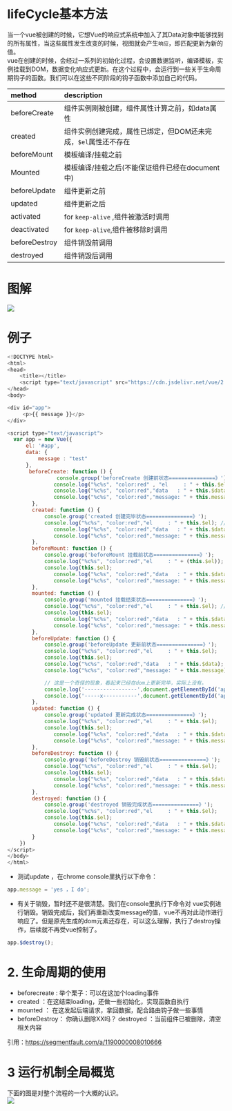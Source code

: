 # lifeCycle基本方法
当一个vue被创建的时候，它想Vue的响应式系统中加入了其Data对象中能够找到的所有属性，当这些属性发生改变的时候，视图就会产生`响应`，即匹配更新为新的值。<br>
vue在创建的时候，会经过一系列的初始化过程，会设置数据监听，编译模板，实例挂载到DOM，数据变化响应式更新。在这个过程中，会运行到一些关于生命周期钩子的函数。我们可以在这些不同阶段的钩子函数中添加自己的代码。

| method | description |
| :--- | :----- |
| beforeCreate | 组件实例刚被创建，组件属性计算之前，如data属性 |
| created | 组件实例创建完成，属性已绑定，但DOM还未完成，`$el`属性还不存在 |
| beforeMount | 模板编译/挂载之前 |
| Mounted | 模板编译/挂载之后(不能保证组件已经在document中) |
| beforeUpdate | 组件更新之前 |
| updated | 组件更新之后 |
| activated | for `keep-alive` ,组件被激活时调用 |
| deactivated | for `keep-alive`,组件被移除时调用 |
| beforeDestroy | 组件销毁前调用 |
| destroyed | 组件销毁后调用 |
# 图解
![](./image/1.png)<br>
# 例子
```javascript
<!DOCTYPE html>
<html>
<head>
    <title></title>
    <script type="text/javascript" src="https://cdn.jsdelivr.net/vue/2.1.3/vue.js"></script>
</head>
<body>

<div id="app">
     <p>{{ message }}</p>
</div>

<script type="text/javascript">
  var app = new Vue({
      el: '#app',
      data: {
          message : "test" 
      },
       beforeCreate: function () {
                console.group('beforeCreate 创建前状态===============》');
               console.log("%c%s", "color:red" , "el     : " + this.$el); //undefined
               console.log("%c%s", "color:red","data   : " + this.$data); //undefined 
               console.log("%c%s", "color:red","message: " + this.message)  
        },
        created: function () {
            console.group('created 创建完毕状态===============》');
            console.log("%c%s", "color:red","el     : " + this.$el); //undefined
               console.log("%c%s", "color:red","data   : " + this.$data); //已被初始化 
               console.log("%c%s", "color:red","message: " + this.message); //已被初始化
        },
        beforeMount: function () {
            console.group('beforeMount 挂载前状态===============》');
            console.log("%c%s", "color:red","el     : " + (this.$el)); //已被初始化
            console.log(this.$el);
               console.log("%c%s", "color:red","data   : " + this.$data); //已被初始化  
               console.log("%c%s", "color:red","message: " + this.message); //已被初始化  
        },
        mounted: function () {
            console.group('mounted 挂载结束状态===============》');
            console.log("%c%s", "color:red","el     : " + this.$el); //已被初始化
            console.log(this.$el);    
               console.log("%c%s", "color:red","data   : " + this.$data); //已被初始化
               console.log("%c%s", "color:red","message: " + this.message); //已被初始化 
        },
        beforeUpdate: function () {
            console.group('beforeUpdate 更新前状态===============》');
            console.log("%c%s", "color:red","el     : " + this.$el);
            console.log(this.$el);   
            console.log("%c%s", "color:red","data   : " + this.$data); 
            console.log("%c%s", "color:red","message: " + this.message); 

            // 这是一个奇怪的现象，看起来已经在dom上更新完毕，实际上没有。
            console.log('-----------------',document.getElementById('app'));    
            console.log('-----x-----------',document.getElementById('app').innerHTML); 
        },
        updated: function () {
            console.group('updated 更新完成状态===============》');
            console.log("%c%s", "color:red","el     : " + this.$el);
            console.log(this.$el); 
               console.log("%c%s", "color:red","data   : " + this.$data); 
               console.log("%c%s", "color:red","message: " + this.message); 
        },
        beforeDestroy: function () {
            console.group('beforeDestroy 销毁前状态===============》');
            console.log("%c%s", "color:red","el     : " + this.$el);
            console.log(this.$el);    
               console.log("%c%s", "color:red","data   : " + this.$data); 
               console.log("%c%s", "color:red","message: " + this.message); 
        },
        destroyed: function () {
            console.group('destroyed 销毁完成状态===============》');
            console.log("%c%s", "color:red","el     : " + this.$el);
            console.log(this.$el);  
               console.log("%c%s", "color:red","data   : " + this.$data); 
               console.log("%c%s", "color:red","message: " + this.message)
        }
    })
</script>
</body>
</html>
```
- 测试update ，在chrome console里执行以下命令：
```javascript
app.message = 'yes ，I do';
```
- 有关于销毁，暂时还不是很清楚。我们在console里执行下命令对 vue实例进行销毁。销毁完成后，我们再重新改变message的值，vue不再对此动作进行响应了。但是原先生成的dom元素还存在，可以这么理解，执行了destroy操作，后续就不再受vue控制了。<br>
```javascript
app.$destroy();
```

# 2. 生命周期的使用
- beforecreate : 举个栗子：可以在这加个loading事件 
- created ：在这结束loading，还做一些初始化，实现函数自执行 
- mounted ： 在这发起后端请求，拿回数据，配合路由钩子做一些事情
- beforeDestroy： 你确认删除XX吗？ destroyed ：当前组件已被删除，清空相关内容

引用：https://segmentfault.com/a/1190000008010666

# 3 运行机制全局概览
下面的图是对整个流程的一个大概的认识。<br>
![](./image/2.png)<br>
 